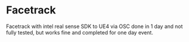 # Facetrack

Facetrack with intel real sense SDK to UE4 via OSC done in 1 day and not fully tested, but works fine and completed for one day event.
